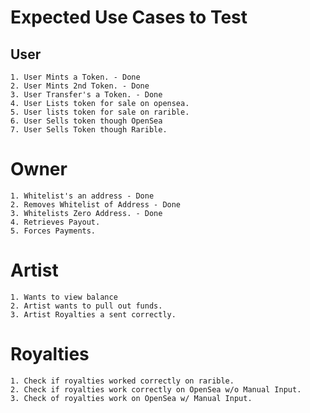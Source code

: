 # Expected Use Cases to Test

## User

    1. User Mints a Token. - Done
    2. User Mints 2nd Token. - Done
    3. User Transfer's a Token. - Done
    4. User Lists token for sale on opensea.
    5. User lists token for sale on rarible.
    6. User Sells token though OpenSea
    7. User Sells Token though Rarible.

# Owner

    1. Whitelist's an address - Done
    2. Removes Whitelist of Address - Done
    3. Whitelists Zero Address. - Done
    4. Retrieves Payout.
    5. Forces Payments.

# Artist

    1. Wants to view balance
    2. Artist wants to pull out funds.
    3. Artist Royalties a sent correctly.

# Royalties

    1. Check if royalties worked correctly on rarible.
    2. Check if royalties work correctly on OpenSea w/o Manual Input.
    3. Check of royalties work on OpenSea w/ Manual Input.
